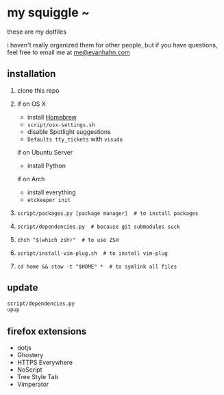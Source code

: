 my squiggle ~
=============

these are my dotfiles

i haven't really organized them for other people, but if you have questions, feel free to email me at <me@evanhahn.com>

installation
------------

1. clone this repo
1. if on OS X
   - install [Homebrew](http://brew.sh/)
   - `script/osx-settings.sh`
   - disable Spotlight suggestions
   - `Defaults tty_tickets` with `visudo`

   if on Ubuntu Server
   - install Python

   if on Arch
   - install everything
   - `etckeeper init`
1. `script/packages.py [package manager]  # to install packages`
1. `script/dependencies.py  # because git submodules suck`
1. `chsh "$(which zsh)"  # to use ZSH`
1. `script/install-vim-plug.sh  # to install vim-plug`
1. `cd home && stow -t "$HOME" *  # to symlink all files`

update
------

```sh
script/dependencies.py
upup
```

firefox extensions
------------------

- dotjs
- Ghostery
- HTTPS Everywhere
- NoScript
- Tree Style Tab
- Vimperator
